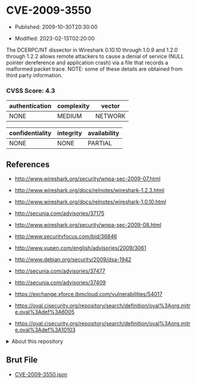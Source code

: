 # CVE-2009-3550

- Published: 2009-10-30T20:30:00

- Modified: 2023-02-13T02:20:00

The DCERPC/NT dissector in Wireshark 0.10.10 through 1.0.9 and 1.2.0 through 1.2.2 allows remote attackers to cause a denial of service (NULL pointer dereference and application crash) via a file that records a malformed packet trace. NOTE: some of these details are obtained from third party information.

### CVSS Score: **4.3**

| authentication | complexity | vector |
| --- | --- | --- |
| NONE | MEDIUM | NETWORK |

| confidentiality | integrity | availability |
| --- | --- | --- |
| NONE | NONE | PARTIAL |

## References

* http://www.wireshark.org/security/wnpa-sec-2009-07.html

* http://www.wireshark.org/docs/relnotes/wireshark-1.2.3.html

* http://www.wireshark.org/docs/relnotes/wireshark-1.0.10.html

* http://secunia.com/advisories/37175

* http://www.wireshark.org/security/wnpa-sec-2009-08.html

* http://www.securityfocus.com/bid/36846

* http://www.vupen.com/english/advisories/2009/3061

* http://www.debian.org/security/2009/dsa-1942

* http://secunia.com/advisories/37477

* http://secunia.com/advisories/37409

* https://exchange.xforce.ibmcloud.com/vulnerabilities/54017

* https://oval.cisecurity.org/repository/search/definition/oval%3Aorg.mitre.oval%3Adef%3A6005

* https://oval.cisecurity.org/repository/search/definition/oval%3Aorg.mitre.oval%3Adef%3A10103

<details>
<summary>About this repository</summary> 

  This repository is part of the project [Live Hack CVE](https://github.com/Live-Hack-CVE). Main website can be found [www.live-hack.org](https://www.live-hack.org) 
  
  Made by [Sn0wAlice](https://github.com/Sn0wAlice) for the people that care about security and need to have a feed of the latest CVEs. Hope you enjoy it, don't forget to star the repo and follow me on [Twitter](https://twitter.com/Sn0wAlice) and [Github](https://github.com/Sn0wAlice). And that is my [personnal website](https://www.alice-snow.me/)

  - [Home Page](https://github.com/Live-Hack-CVE)
  - [Framework](https://github.com/Live-Hack-CVE/cve-framework)
  - [CVE database](https://github.com/Live-Hack-CVE/full_database)
  - [Changelog](https://github.com/Live-Hack-CVE/Changelog)
</details>

## Brut File

* [CVE-2009-3550.json](https://raw.githubusercontent.com/Live-Hack-CVE/full_database/main/cves/2009/CVE-2009-3550.json)

